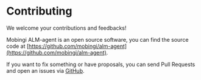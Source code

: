 # Contributing

We welcome your contributions and feedbacks!

Mobingi ALM-agent is an open source software, you can find the source code at [https://github.com/mobingi/alm-agent](https://github.com/mobingi/alm-agent).

If you want to fix something or have proposals, you can send Pull Requests and open an issues via [GitHub](https://github.com/mobingi/alm-agent).

